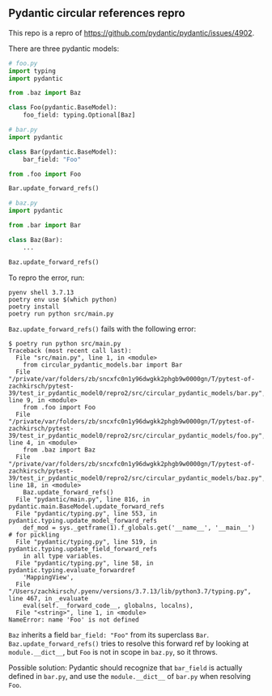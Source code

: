 ## Pydantic circular references repro

This repo is a repro of https://github.com/pydantic/pydantic/issues/4902. 

There are three pydantic models:

```python
# foo.py
import typing
import pydantic

from .baz import Baz

class Foo(pydantic.BaseModel):
    foo_field: typing.Optional[Baz]
```

```python
# bar.py
import pydantic

class Bar(pydantic.BaseModel):
    bar_field: "Foo"

from .foo import Foo

Bar.update_forward_refs()
```

```python
# baz.py
import pydantic

from .bar import Bar 

class Baz(Bar):
    ...

Baz.update_forward_refs()
```

To repro the error, run:
```
pyenv shell 3.7.13
poetry env use $(which python)
poetry install
poetry run python src/main.py
```

`Baz.update_forward_refs()` fails with the following error:

```
$ poetry run python src/main.py
Traceback (most recent call last):
  File "src/main.py", line 1, in <module>
    from circular_pydantic_models.bar import Bar
  File "/private/var/folders/zb/sncxfc0n1y96dwgkk2phgb9w0000gn/T/pytest-of-zachkirsch/pytest-39/test_ir_pydantic_model0/repro2/src/circular_pydantic_models/bar.py", line 9, in <module>
    from .foo import Foo
  File "/private/var/folders/zb/sncxfc0n1y96dwgkk2phgb9w0000gn/T/pytest-of-zachkirsch/pytest-39/test_ir_pydantic_model0/repro2/src/circular_pydantic_models/foo.py", line 4, in <module>
    from .baz import Baz
  File "/private/var/folders/zb/sncxfc0n1y96dwgkk2phgb9w0000gn/T/pytest-of-zachkirsch/pytest-39/test_ir_pydantic_model0/repro2/src/circular_pydantic_models/baz.py", line 18, in <module>
    Baz.update_forward_refs()
  File "pydantic/main.py", line 816, in pydantic.main.BaseModel.update_forward_refs
  File "pydantic/typing.py", line 553, in pydantic.typing.update_model_forward_refs
    def_mod = sys._getframe(1).f_globals.get('__name__', '__main__')  # for pickling
  File "pydantic/typing.py", line 519, in pydantic.typing.update_field_forward_refs
    in all type variables.
  File "pydantic/typing.py", line 58, in pydantic.typing.evaluate_forwardref
    'MappingView',
  File "/Users/zachkirsch/.pyenv/versions/3.7.13/lib/python3.7/typing.py", line 467, in _evaluate
    eval(self.__forward_code__, globalns, localns),
  File "<string>", line 1, in <module>
NameError: name 'Foo' is not defined
```

`Baz` inherits a field `bar_field: "Foo"` from its superclass `Bar`.
`Baz.update_forward_refs()` tries to resolve this forward ref by looking at
`module.__dict__`, but `Foo` is not in scope in `baz.py`, so it throws.

Possible solution: Pydantic should recognize that `bar_field` is actually defined
in `bar.py`, and use the `module.__dict__` of `bar.py` when resolving `Foo`.